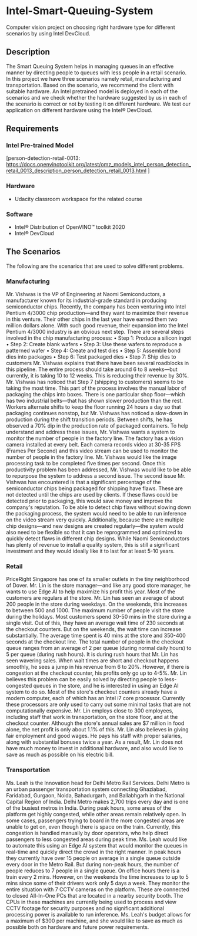 # Intel-Smart-Queuing-System
Computer vision project on choosing right hardware type for different scenarios by using Intel DevCloud.

## Description

The Smart Queuing System helps in managing queues in an effective manner by directing people to queues with less people in a retail scenario. In this project we have three scenarios namely retail, manufacturing and transportation. Based on the scenario, we recommend the client with suitable hardware. An Intel pretrained model is deployed in each of the scenarios and we check whether the hardware suggested by us in each of the scenario is correct or not by testing it on different hardware. We test our application on different hardware using the Intel® DevCloud.


## Requirements

### Intel Pre-trained Model

[person-detection-retail-0013: https://docs.openvinotoolkit.org/latest/omz_models_intel_person_detection_retail_0013_description_person_detection_retail_0013.html
]

### Hardware

* Udacity classroom workspace for the related course

### Software

*   Intel® Distribution of OpenVINO™ toolkit 2020
*   Intel® DevCloud

## The Scenarios

The following are the scenarios that are used to solve different problems.

### Manufacturing
Mr. Vishwas is the VP of Engineering at Naomi Semiconductors, a manufacturer known for its industrial-grade standard in producing semiconductor chips. Recently, the company has been venturing into Intel Pentium 4/3000 chip production—and they want to maximize their revenue in this venture. Their other chips in the last year have earned them two million dollars alone. With such good revenue, their expansion into the Intel Pentium 4/3000 industry is an obvious next step.
There are several steps involved in the chip manufacturing process:
•	Step 1: Produce a silicon ingot
•	Step 2: Create blank wafers
•	Step 3: Use these wafers to reproduce a patterned wafer
•	Step 4: Create and test dies
•	Step 5: Assemble bond dies into packages
•	Step 6: Test packaged dies
•	Step 7: Ship dies to customers
Mr. Vishwas explains that there have been several roadblocks in this pipeline. The entire process should take around 6 to 8 weeks—but currently, it is taking 10 to 12 weeks. This is reducing their revenue by 30%.
Mr. Vishwas has noticed that Step 7 (shipping to customers) seems to be taking the most time. This part of the process involves the manual labor of packaging the chips into boxes. There is one particular shop floor—which has two industrial belts—that has shown slower production than the rest.
Workers alternate shifts to keep the floor running 24 hours a day so that packaging continues nonstop, but Mr. Vishwas has noticed a slow-down in production during the shift transition periods. Between shifts, he has observed a 70% dip in the production rate of packaged containers.
To help understand and address these issues, Mr. Vishwas wants a system to monitor the number of people in the factory line. The factory has a vision camera installed at every belt. Each camera records video at 30-35 FPS (Frames Per Second) and this video stream can be used to monitor the number of people in the factory line. Mr. Vishwas would like the image processing task to be completed five times per second.
Once this productivity problem has been addressed, Mr. Vishwas would like to be able to repurpose the system to address a second issue. The second issue Mr. Vishwas has encountered is that a significant percentage of the semiconductor chips being packaged for shipping have flaws. These are not detected until the chips are used by clients. If these flaws could be detected prior to packaging, this would save money and improve the company's reputation.
To be able to detect chip flaws without slowing down the packaging process, the system would need to be able to run inference on the video stream very quickly. Additionally, because there are multiple chip designs—and new designs are created regularly—the system would also need to be flexible so that it can be reprogrammed and optimized to quickly detect flaws in different chip designs.
While Naomi Semiconductors has plenty of revenue to install a quality system, this is still a significant investment and they would ideally like it to last for at least 5-10 years.

### Retail
PriceRight Singapore has one of its smaller outlets in the tiny neighborhood of Dover. Mr. Lin is the store manager—and like any good store manager, he wants to use Edge AI to help maximize his profit this year.
Most of the customers are regulars at the store. Mr. Lin has seen an average of about 200 people in the store during weekdays. On the weekends, this increases to between 500 and 1000. The maximum number of people visit the store during the holidays. Most customers spend 30-50 mins in the store during a single visit. Out of this, they have an average wait time of 230 seconds at the checkout counters. But on the weekends, the wait time can increase substantially. The average time spent is 40 mins at the store and 350-400 seconds at the checkout line.
The total number of people in the checkout queue ranges from an average of 2 per queue (during normal daily hours) to 5 per queue (during rush hours).
It is during rush hours that Mr. Lin has seen wavering sales. When wait times are short and checkout happens smoothly, he sees a jump in his revenue from 6 to 20%. However, if there is congestion at the checkout counter, his profits only go up to 4-5%.
Mr. Lin believes this problem can be easily solved by directing people to less-congested queues in the store, and he is interested in using an Edge AI system to do so.
Most of the store's checkout counters already have a modern computer, each of which has an Intel i7 core processor. Currently these processors are only used to carry out some minimal tasks that are not computationally expensive.
Mr. Lin employs close to 300 employees, including staff that work in transportation, on the store floor, and at the checkout counter. Although the store's annual sales are $7 million in food alone, the net profit is only about 1.1% of this. Mr. Lin also believes in giving fair employment and good wages. He pays his staff with proper salaries, along with substantial bonuses twice a year. As a result, Mr. Lin does not have much money to invest in additional hardware, and also would like to save as much as possible on his electric bill.

### Transportation
Ms. Leah is the Innovation head for Delhi Metro Rail Services. Delhi Metro is an urban passenger transportation system connecting Ghaziabad, Faridabad, Gurgaon, Noida, Bahadurgarh, and Ballabhgarh in the National Capital Region of India. Delhi Metro makes 2,700 trips every day and is one of the busiest metros in India.
During peak hours, some areas of the platform get highly congested, while other areas remain relatively open. In some cases, passengers trying to board in the more congested areas are unable to get on, even though there is space on the train.
Currently, this congestion is handled manually by door operators, who help direct passengers to less congested areas during peak time. Ms. Leah would like to automate this using an Edge AI system that would monitor the queues in real-time and quickly direct the crowd in the right manner.
In peak hours they currently have over 15 people on average in a single queue outside every door in the Metro Rail. But during non-peak hours, the number of people reduces to 7 people in a single queue. On office hours there is a train every 2 mins. However, on the weekends the time increases to up to 5 mins since some of their drivers work only 5 days a week.
They monitor the entire situation with 7 CCTV cameras on the platform. These are connected to closed All-In-One PCs that are located in a nearby security booth. The CPUs in these machines are currently being used to process and view CCTV footage for security purposes and no significant additional processing power is available to run inference. Ms. Leah's budget allows for a maximum of $300 per machine, and she would like to save as much as possible both on hardware and future power requirements.
